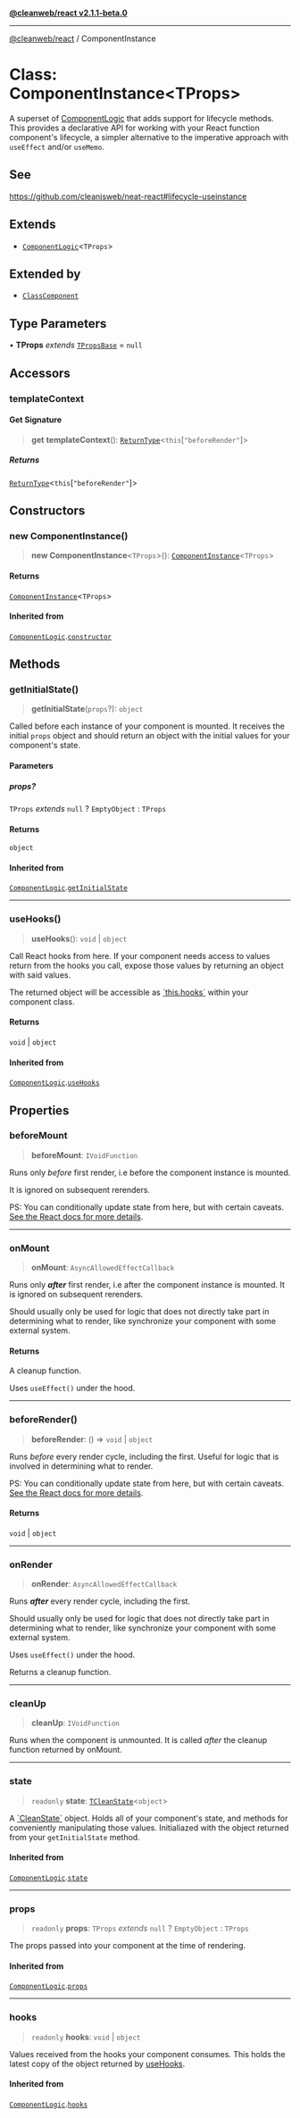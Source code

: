 [**@cleanweb/react v2.1.1-beta.0**](./../README.md)

***

[@cleanweb/react](./../modules.md) / ComponentInstance

# Class: ComponentInstance\<TProps\>

A superset of [ComponentLogic](ComponentLogic.md) that adds support for lifecycle methods.
This provides a declarative API for working with your React function component's lifecycle,
a simpler alternative to the imperative approach with `useEffect` and/or `useMemo`.

## See

https://github.com/cleanjsweb/neat-react#lifecycle-useinstance

## Extends

- [`ComponentLogic`](ComponentLogic.md)\<`TProps`\>

## Extended by

- [`ClassComponent`](ClassComponent.md)

## Type Parameters

• **TProps** *extends* [`TPropsBase`](./../type-aliases/TPropsBase.md) = `null`

## Accessors

### templateContext

#### Get Signature

> **get** **templateContext**(): [`ReturnType`](https://www.typescriptlang.org/docs/handbook/utility-types.html#returntypetype)\<`this`\[`"beforeRender"`\]\>

##### Returns

[`ReturnType`](https://www.typescriptlang.org/docs/handbook/utility-types.html#returntypetype)\<`this`\[`"beforeRender"`\]\>

## Constructors

### new ComponentInstance()

> **new ComponentInstance**\<`TProps`\>(): [`ComponentInstance`](ComponentInstance.md)\<`TProps`\>

#### Returns

[`ComponentInstance`](ComponentInstance.md)\<`TProps`\>

#### Inherited from

[`ComponentLogic`](ComponentLogic.md).[`constructor`](ComponentLogic.md#constructors)

## Methods

### getInitialState()

> **getInitialState**(`props`?): `object`

Called before each instance of your component is mounted.
It receives the initial `props` object and should return
an object with the initial values for your component's state.

#### Parameters

##### props?

`TProps` *extends* `null` ? `EmptyObject` : `TProps`

#### Returns

`object`

#### Inherited from

[`ComponentLogic`](ComponentLogic.md).[`getInitialState`](ComponentLogic.md#getinitialstate)

***

### useHooks()

> **useHooks**(): `void` \| `object`

Call React hooks from here. If your component needs
access to values return from the hooks you call,
expose those values by returning an object with said values.

The returned object will be accessible as [\`this.hooks\`](ComponentInstance.md#hooks) within
your component class.

#### Returns

`void` \| `object`

#### Inherited from

[`ComponentLogic`](ComponentLogic.md).[`useHooks`](ComponentLogic.md#usehooks)

## Properties

### beforeMount

> **beforeMount**: `IVoidFunction`

Runs only _before_ first render,
i.e before the component instance is mounted.

It is ignored on subsequent rerenders.

PS: You can conditionally update state from here, but with certain caveats.
[See the React docs for more details](https://react.dev/reference/react/useState#storing-information-from-previous-renders).

***

### onMount

> **onMount**: `AsyncAllowedEffectCallback`

Runs only **_after_** first render, i.e after the component instance is mounted.
It is ignored on subsequent rerenders.

Should usually only be used for logic that does not directly take part in determining what to render, like
synchronize your component with some external system.

#### Returns

A cleanup function.

Uses `useEffect()` under the hood.

***

### beforeRender()

> **beforeRender**: () => `void` \| `object`

Runs _before_ every render cycle, including the first.
Useful for logic that is involved in determining what to render.

PS: You can conditionally update state from here, but with certain caveats.
[See the React docs for more details](https://react.dev/reference/react/useState#storing-information-from-previous-renders).

#### Returns

`void` \| `object`

***

### onRender

> **onRender**: `AsyncAllowedEffectCallback`

Runs **_after_** every render cycle, including the first.

Should usually only be used for logic that does not directly take part in determining what to render, like
synchronize your component with some external system.

Uses `useEffect()` under the hood.

Returns a cleanup function.

***

### cleanUp

> **cleanUp**: `IVoidFunction`

Runs when the component is unmounted.
It is called _after_ the cleanup function returned by onMount.

***

### state

> `readonly` **state**: [`TCleanState`](./../base/type-aliases/TCleanState.md)\<`object`\>

A [\`CleanState\`](./../base/type-aliases/TCleanState.md) object.
Holds all of your component's state,
and methods for conveniently manipulating those values.
Initialiazed with the object returned from your `getInitialState` method.

#### Inherited from

[`ComponentLogic`](ComponentLogic.md).[`state`](ComponentLogic.md#state)

***

### props

> `readonly` **props**: `TProps` *extends* `null` ? `EmptyObject` : `TProps`

The props passed into your component at the time of rendering.

#### Inherited from

[`ComponentLogic`](ComponentLogic.md).[`props`](ComponentLogic.md#props-1)

***

### hooks

> `readonly` **hooks**: `void` \| `object`

Values received from the hooks your component consumes.
This holds the latest copy of the object returned by
[useHooks](ComponentInstance.md#usehooks).

#### Inherited from

[`ComponentLogic`](ComponentLogic.md).[`hooks`](ComponentLogic.md#hooks)
